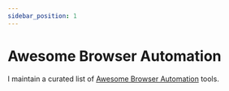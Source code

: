 ```yaml
---
sidebar_position: 1
---
```


# Awesome Browser Automation

I maintain a curated list of [Awesome Browser Automation](https://github.com/angrykoala/awesome-browser-automation) tools.
